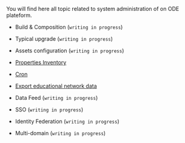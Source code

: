 You will find here all topic related to system administration of on ODE plateform.

-   Build & Composition (`writing in progress`)

-   Typical upgrade (`writing in progress`)

-   Assets configuration (`writing in progress`)

-   [Properties Inventory](advanced-topics/properties-inventory.md)

-   [Cron](advanced-topics/cron.md)

-   [Export educational network data](advanced-topics/export.md)

-   Data Feed (`writing in progress`)

-   SSO (`writing in progress`)

-   Identity Federation (`writing in progress`)

-   Multi-domain (`writing in progress`)


